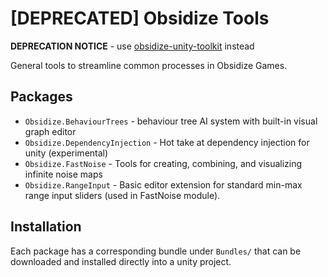 # [DEPRECATED] Obsidize Tools

**DEPRECATION NOTICE** - use [obsidize-unity-toolkit](https://github.com/jospete/obsidize-unity-toolkit) instead

General tools to streamline common processes in Obsidize Games.

## Packages

- `Obsidize.BehaviourTrees` - behaviour tree AI system with built-in visual
  graph editor
- `Obsidize.DependencyInjection` - Hot take at dependency injection for unity
  (experimental)
- `Obsidize.FastNoise` - Tools for creating, combining, and visualizing infinite
  noise maps
- `Obsidize.RangeInput` - Basic editor extension for standard min-max range
  input sliders (used in FastNoise module).

## Installation

Each package has a corresponding bundle under `Bundles/` that can be downloaded
and installed directly into a unity project.
